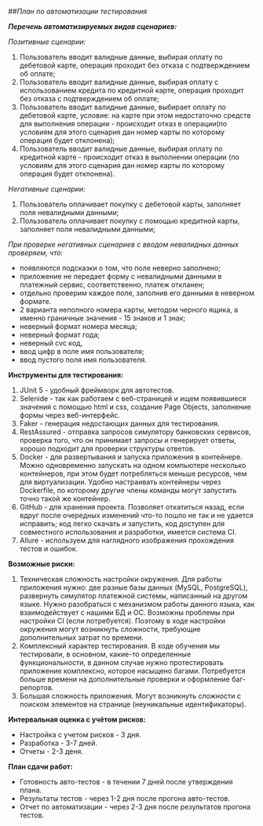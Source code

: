 ##*План по автоматизации тестирования*

***Перечень автоматизируемых видов сценариев:***

*Позитивные сценарии:*

1. Пользователь вводит валидные данные, выбирая оплату по дебетовой карте, операция проходит без отказа с подтверждением об оплате; 
1. Пользователь вводит валидные данные, выбирая оплату с использованием кредита по кредитной карте, операция проходит без отказа с подтверждением об оплате;
1. Пользователь вводит валидные данные, выбирает оплату по дебетовой карте, условие: на карте при этом недостаточно средств для выполнения операции - происходит отказ в операции(по условиям для этого сценария дан номер карты по которому операция будет отклонена);
1. Пользователь вводит валидные данные, выбирая оплату по кредитной карте - происходит отказ в выполнении операции (по условиям для этого сценария дан номер карты по которому операция будет отклонена).


*Негативные сценарии:*

1. Пользователь оплачивает покупку с дебетовой карты, заполняет поля невалидными данными;
1. Пользователь оплачивает покупку с помощью кредитной карты, заполняет поля невалидными данными;

*При проверке негативных сценариев с вводом невалидных данных проверяем, что:*

* появляются подсказки о том, что поле неверно заполнено;
* приложение не передает форму с невалидными данными в платежный сервис, соответственно, платеж откланен;
* отдельно проверим каждое поле, заполнив его данными в неверном формате.
* 2 варианта неполного номера карты, методом черного ящика, а именно граничные значения - 15 знаков и 1 знак;
* неверный формат номера месяца;
* неверный формат года;
* неверный cvc код,
* ввод цифр в поле имя пользователя;
* ввод пустого поля имя пользователя.

**Инструменты для тестирования:**

1. JUnit 5 - удобный фреймворк для автотестов.
1. Selenide - так как работаем с веб-страницей и ищем появившиеся значения с помощью html и css, создание Page Objects, заполнение формы через веб-интерфейс.
1. Faker - генерация недостающих данных для тестирования.
1. RestAssured - отправка запросов симулятору банковских сервисов, проверка того, что он принимает запросы и генерирует ответы, хорошо подходит для проверки структуры ответов.
1. Docker - для развертывания и запуска приложения в контейнере. Можно одновременно запускать на одном компьютере несколько контейнеров, при этом будет потребляться меньше ресурсов, чем для виртуализации. Удобно настраивать контейнеры через Dockerfile, по которому другие члены команды могут запустить точно такой же контейнер.
1. GitHub - для хранения проекта. Позволяет откатиться назад, если вдруг после очередных изменений что-то пошло не так и не удается исправить; код легко скачать и запустить, код доступен для совместного использования и разработки, имеется система CI.
1. Allure - используем для наглядного изображения прохождения тестов и ошибок.

**Возможные риски:**

1. Техническая сложность настройки окружения. Для работы приложения нужно: две разные базы данных (MySQL, PostgreSQL), развернуть симулятор платежной системы, написанный на другом языке. Нужно разобраться с механизмом работы данного языка, как взаимодействует с нашими БД и ОС. Возможны проблемы при настройки CI (если потребуется). Поэтому в ходе настройки окружения могут возникнуть сложности, требующие дополнительных затрат по времени.
1. Комплексный характер тестирования. В ходе обучения мы тестировали, в основном, какие-то определенные функциональности, в данном случае нужно протестировать приложение комплексно, которое насыщено багами. Потребуется больше времени на дополнительные проверки и оформление баг-репортов.
1. Большая сложность приложения. Могут возникнуть сложности с поиском элементов на странице (неуникальные идентификаторы).

**Интервальная оценка с учётом рисков:**

* Настройка с учетом рисков - 3 дня.
* Разработка - 3-7 дней.
* Отчеты - 2-3 деня.

**План сдачи работ:**

* Готовность авто-тестов - в течении 7 дней после утверждения плана.
* Результаты тестов - через 1-2 дня после прогона авто-тестов. 
* Отчет по автоматизации - через 2-3 дня после результатов прогона тестов.